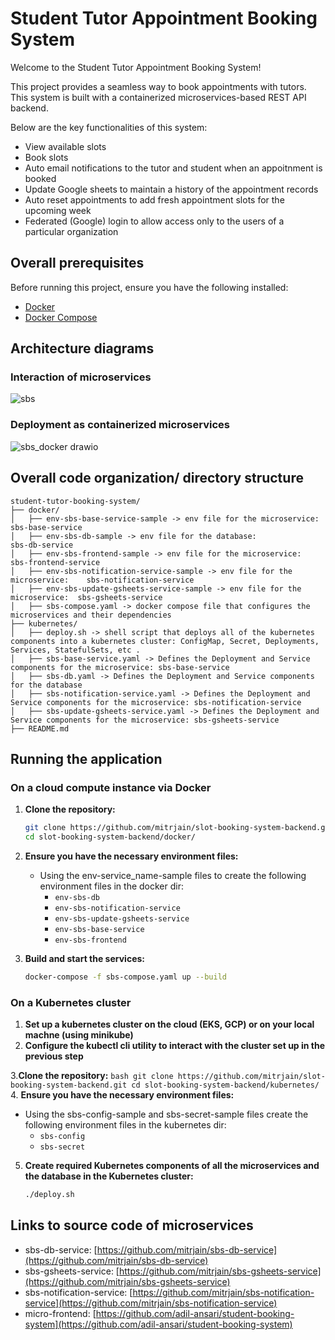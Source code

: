 # Student Tutor Appointment Booking System
Welcome to the Student Tutor Appointment Booking System! 

This project provides a seamless way to book appointments with tutors. This system is built with a containerized microservices-based REST API backend.

Below are the key functionalities of this system:
- View available slots
- Book slots
- Auto email notifications to the tutor and student when an appoitnment is booked
- Update Google sheets to maintain a history of the appointment records
- Auto reset appointments to add fresh appointment slots for the upcoming week
- Federated (Google) login to allow access only to the users of a particular organization

## Overall prerequisites
Before running this project, ensure you have the following installed:
- [Docker](https://www.docker.com/products/docker-desktop)
- [Docker Compose](https://docs.docker.com/compose/install/)

## Architecture diagrams

### Interaction of microservices
![sbs](https://github.com/mitrjain/slot-booking-system-backend/assets/26086412/02063bea-9eff-4e3a-9255-aa581862241b)

### Deployment as containerized microservices
![sbs_docker drawio](https://github.com/mitrjain/slot-booking-system-backend/assets/26086412/c5dd9ce1-4a59-4a07-b9fd-67e7da6f8c63)


## Overall code organization/ directory structure

```plaintext
student-tutor-booking-system/
├── docker/
│   ├── env-sbs-base-service-sample -> env file for the microservice:            sbs-base-service
│   ├── env-sbs-db-sample -> env file for the database:                          sbs-db-service
│   ├── env-sbs-frontend-sample -> env file for the microservice:                sbs-frontend-service
│   ├── env-sbs-notification-service-sample -> env file for the microservice:    sbs-notification-service
│   ├── env-sbs-update-gsheets-service-sample -> env file for the microservice:  sbs-gsheets-service
│   ├── sbs-compose.yaml -> docker compose file that configures the microservices and their dependencies
├── kubernetes/
│   ├── deploy.sh -> shell script that deploys all of the kubernetes components into a kubernetes cluster: ConfigMap, Secret, Deployments, Services, StatefulSets, etc .
│   ├── sbs-base-service.yaml -> Defines the Deployment and Service components for the microservice: sbs-base-service
│   ├── sbs-db.yaml -> Defines the Deployment and Service components for the database
│   ├── sbs-notification-service.yaml -> Defines the Deployment and Service components for the microservice: sbs-notification-service
│   ├── sbs-update-gsheets-service.yaml -> Defines the Deployment and Service components for the microservice: sbs-gsheets-service
├── README.md
```

## Running the application
###  On a cloud compute instance via Docker
1. **Clone the repository:**
    ```bash
    git clone https://github.com/mitrjain/slot-booking-system-backend.git
    cd slot-booking-system-backend/docker/
    ```

2. **Ensure you have the necessary environment files:**
   - Using the env-service_name-sample files to create the following environment files in the docker dir: 
     - `env-sbs-db`
     - `env-sbs-notification-service`
     - `env-sbs-update-gsheets-service`
     - `env-sbs-base-service`
     - `env-sbs-frontend`

3. **Build and start the services:**
    ```bash
    docker-compose -f sbs-compose.yaml up --build
    ```

###  On a Kubernetes cluster
1. **Set up a kubernetes cluster on the cloud (EKS, GCP) or on your local machne (using minikube)**
2. **Configure the kubectl cli utility to interact with the cluster set up in the previous step**

3.**Clone the repository:**
    ```bash
    git clone https://github.com/mitrjain/slot-booking-system-backend.git
    cd slot-booking-system-backend/kubernetes/
    ```
4. **Ensure you have the necessary environment files:**
   - Using the sbs-config-sample and sbs-secret-sample files create the following environment files in the kubernetes dir: 
     - `sbs-config`
     - `sbs-secret`

5. **Create required Kubernetes components of all the microservices and the database in the Kubernetes cluster:**
    ```bash
    ./deploy.sh
    ```
## Links to source code of microservices
- sbs-db-service: [https://github.com/mitrjain/sbs-db-service](https://github.com/mitrjain/sbs-db-service)
- sbs-gsheets-service: [https://github.com/mitrjain/sbs-gsheets-service](https://github.com/mitrjain/sbs-gsheets-service)
- sbs-notification-service: [https://github.com/mitrjain/sbs-notification-service](https://github.com/mitrjain/sbs-notification-service)
- micro-frontend: [https://github.com/adil-ansari/student-booking-system](https://github.com/adil-ansari/student-booking-system)
